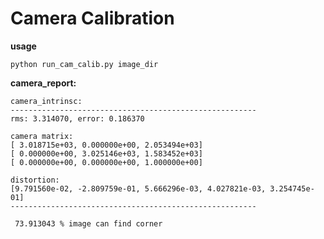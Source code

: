 # Camera Calibration

**usage**

`python run_cam_calib.py image_dir`


**camera_report:**
```
camera_intrinsc:
-------------------------------------------------------
rms: 3.314070, error: 0.186370

camera matrix:
[ 3.018715e+03, 0.000000e+00, 2.053494e+03]
[ 0.000000e+00, 3.025146e+03, 1.583452e+03]
[ 0.000000e+00, 0.000000e+00, 1.000000e+00]

distortion:
[9.791560e-02, -2.809759e-01, 5.666296e-03, 4.027821e-03, 3.254745e-01]
-------------------------------------------------------

 73.913043 % image can find corner

 ```
 

